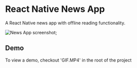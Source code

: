 # React Native News App

A React Native news app with offline reading functionality.

![News App screenshot]('rn.PNG');

## Demo

To view a demo, checkout 'GIF.MP4' in the root of the project
